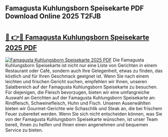 ## Famagusta Kuhlungsborn Speisekarte PDF Download Online 2025 T2FJB

# <h2><a href="http://gc9mdm.nevu.top/?p=Famagusta+Kuhlungsborn+Speisekarte">🔗 👉🔴 Famagusta Kuhlungsborn Speisekarte 2025 PDF</a></h2>

[![Famagusta Kuhlungsborn Speisekarte 2025 PDF](https://i.imgur.com/dBaPXMq.png)](http://gc9mdm.nevu.top/?p=Famagusta+Kuhlungsborn+Speisekarte)
Die Famagusta Kuhlungsborn Speisekarte ist nicht nur eine Liste von Gerichten in einem Restaurant oder Café, sondern auch Ihre Gelegenheit, etwas zu finden, das köstlich und für Ihren Geschmack geeignet ist. Wenn Sie nach einem leichten und frischen Gericht suchen, empfehlen wir Ihnen, unseren Salatbereich auf der Famagusta Kuhlungsborn Speisekarte zu besuchen. Für diejenigen, die Fleisch bevorzugen, bieten wir eine umfangreiche Auswahl an Gerichten auf der Famagusta Kuhlungsborn Speisekarte an: Rindfleisch, Schweinefleisch, Huhn und Fisch. Unseren Auserwählten bieten wir Gourmet-Gerichte wie Schaschlik und Steak an, die bei frischem Feuer zubereitet werden. Wenn Sie sich nicht entscheiden können, was Sie von der Famagusta Kuhlungsborn Speisekarte wünschen, ist unser Team bereit, Ihnen zu helfen und Ihnen einen angenehmen und bequemen Service zu bieten.
